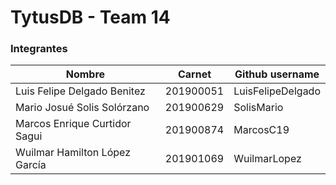 # TytusDB - Team 14

### Integrantes
Nombre | Carnet | Github username
------------ | ------------- | -------------
Luis Felipe Delgado Benitez | 201900051 | LuisFelipeDelgado
Mario Josué Solis Solórzano | 201900629 | SolisMario
Marcos Enrique Curtidor Sagui | 201900874 | MarcosC19
Wuilmar Hamilton López García | 201901069 | WuilmarLopez
